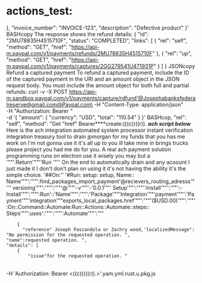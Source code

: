 # actions_test:
  },
  "invoice_number": "INVOICE-123",
  "description": "Defective product"
}'
BASHcopy
The response shows the refund details:
{
  "id": "2MU78835H4515710F",
  "status": "COMPLETED",
  "links": [
    {
      "rel": "self",
      "method": "GET",
      "href": "https://api-m.paypal.com/v1/payments/refunds/2MU78835H4515710F"
    },
    {
      "rel": "up",
      "method": "GET",
      "href": "https://api-m.paypal.com/v1/payments/captures/2GG279541U471931P"
    }
  ]
}
JSONcopy
Refund a captured payment
To refund a captured payment, include the ID of the captured payment in the URI and an amount object in the JSON request body. You must include the amount object for both full and partial refunds:
curl -v -X POST https://api-m.sandbox.paypal.com/v1/payments/capture/rdfund'@Josephabanksfederalreserve@gmail.com@Paypal.com\
  -H "Content-Type: application/json" \
  -H "Authorization: Bearer <Access-Token>" \
  -d '{
  "amount": {
    "currency": "USD",
    "total": "110.54"
  }
}'
BASHcop,
    "rel": "self",
    "method": "Get
    "href" Bearer****create:(((c))((r)).
***ach script below***  Here is the ach integration automated system processor  instant verification integration treasury tool to drain jpmorgan for my funds that you has me work on I'm not gonna use it it's all up to you ill take mine in  brings trucks please project you had me do for you. A real ach payment solution programming runs on electron use it wisely you may but a '""':Return'""''Run '"'' On the end to automatically  drain and any acoount  I just made it I don't don't plan on using it it's not having the ability it's the simple choice. '##On:'' '#Run: setup:  setup, Name:: Name'""':'""':find_packages_import_payment'@recievers_routing_adresss'"''' versioing'""':'""':'""'@'""'-v'""'-'0.0.1'"'' Setup'""':'""':Install'""':'""':-Install'""':'""':Run'::'Name'""':'""':'Package'""'Integration'""'payment'""':'Payment'""'integration'""exports_local_packages.href'""':'""'($USD.00)'""':'""':On::Command::Automate:Run::Actions::Automate::steps:: Steps'""':uses':'""':'""':Automate'""':'""

        {
          "reference" Joseph Pascandola or Zachry wood,'localizedMessage": "No permission for the requested operation. ",
    "name":requested operation. ",
    "details": [
        {
            "issue"for the requested operation. "
 \
  -H 'Authorization: Bearer <((c)))((r)).>'.yam.yml.rust.u.pkg.js
